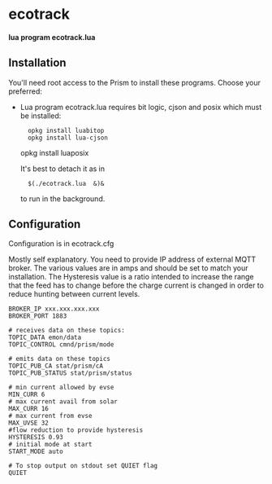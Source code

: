 # ecotrack
#### lua program ecotrack.lua

## Installation
 You'll need root access to the Prism to install these programs.  Choose your preferred:

- Lua program ecotrack.lua requires bit logic, cjson and posix which must be installed:

        opkg install luabitop
        opkg install lua-cjson
	opkg install luaposix

  It's best to detach it as in

        $(./ecotrack.lua  &)&

  to run in the background.

## Configuration

   Configuration is in ecotrack.cfg

   Mostly self explanatory.  You need to provide IP address of external
MQTT broker.  The various values are in amps and should be set to
match your installation.  The Hysteresis value is a ratio intended to increase
the range that the feed has to change before the charge current is changed in
order to reduce hunting between current levels.
    
    BROKER_IP xxx.xxx.xxx.xxx
    BROKER_PORT 1883
    
    # receives data on these topics:
    TOPIC_DATA emon/data
    TOPIC_CONTROL cmnd/prism/mode
    
    # emits data on these topics
    TOPIC_PUB_CA stat/prism/cA
    TOPIC_PUB_STATUS stat/prism/status
    
    # min current allowed by evse
    MIN_CURR 6
    # max current avail from solar
    MAX_CURR 16
    # max current from evse
    MAX_UVSE 32
    #flow reduction to provide hysteresis 
    HYSTERESIS 0.93
    # initial mode at start
    START_MODE auto
    
    # To stop output on stdout set QUIET flag
    QUIET
